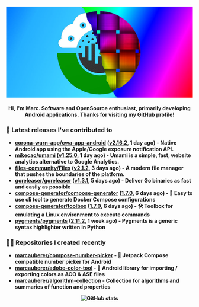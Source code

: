 <p align="center">
	<img src="https://raw.githubusercontent.com/marcauberer/marcauberer/master/images/frontpage-image.jpg">
	<br><br>
	<b>Hi, I'm Marc. Software and OpenSource enthusiast, primarily developing Android applications. Thanks for visiting my GitHub profile!
</p>

### 🚀 Latest releases I've contributed to


- [corona-warn-app/cwa-app-android](https://github.com/corona-warn-app/cwa-app-android) ([v2.16.2](https://github.com/corona-warn-app/cwa-app-android/releases/tag/v2.16.2), 1 day ago) - Native Android app using the Apple/Google exposure notification API.
- [mikecao/umami](https://github.com/mikecao/umami) ([v1.25.0](https://github.com/mikecao/umami/releases/tag/v1.25.0), 1 day ago) - Umami is a simple, fast, website analytics alternative to Google Analytics.
- [files-community/Files](https://github.com/files-community/Files) ([v2.1.2](https://github.com/files-community/Files/releases/tag/v2.1.2), 3 days ago) - A modern file manager that pushes the boundaries of the platform.
- [goreleaser/goreleaser](https://github.com/goreleaser/goreleaser) ([v1.3.1](https://github.com/goreleaser/goreleaser/releases/tag/v1.3.1), 5 days ago) - Deliver Go binaries as fast and easily as possible
- [compose-generator/compose-generator](https://github.com/compose-generator/compose-generator) ([1.7.0](https://github.com/compose-generator/compose-generator/releases/tag/1.7.0), 6 days ago) - 🐳 Easy to use cli tool to generate Docker Compose configurations
- [compose-generator/toolbox](https://github.com/compose-generator/toolbox) ([1.7.0](https://github.com/compose-generator/toolbox/releases/tag/1.7.0), 6 days ago) - 🛠️ Toolbox for emulating a Linux environment to execute commands
- [pygments/pygments](https://github.com/pygments/pygments) ([2.11.2](https://github.com/pygments/pygments/releases/tag/2.11.2), 1 week ago) - Pygments is a generic syntax highlighter written in Python

### 👨‍💻 Repositories I created recently
- [marcauberer/compose-number-picker](https://github.com/marcauberer/compose-number-picker) - 🔢 Jetpack Compose compatible number picker for Android
- [marcauberer/adobe-color-tool](https://github.com/marcauberer/adobe-color-tool) - 🎨 Android library for importing / exporting colors as ACO &amp; ASE files
- [marcauberer/algorithm-collection](https://github.com/marcauberer/algorithm-collection) - Collection for algorithms and summaries of function and properties

<p align="center">
	<img src="https://github-readme-stats.vercel.app/api?username=marcauberer&show_icons=true&theme=dark" alt="GitHub stats">
</p>

